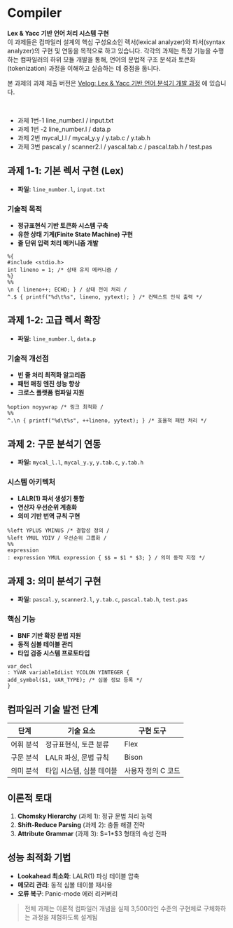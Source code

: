 # Compiler
**Lex & Yacc 기반 언어 처리 시스템 구현**  <br>
이 과제들은 컴파일러 설계의 핵심 구성요소인 렉서(lexical analyzer)와 파서(syntax analyzer)의 구현 및 연동을 목적으로 하고 있습니다. 각각의 과제는 특정 기능을 수행하는 컴파일러의 하위 모듈 개발을 통해, 언어의 문법적 구조 분석과 토큰화(tokenization) 과정을 이해하고 실습하는 데 중점을 둡니다.

본 과제의 과제 제출 버전은  [Velog: Lex & Yacc 기반 언어 분석기 개발 과정](https://velog.io/@cheringring/Lex-Yacc-%EA%B8%B0%EB%B0%98-%EC%96%B8%EC%96%B4-%EB%B6%84%EC%84%9D%EA%B8%B0-%EA%B0%9C%EB%B0%9C-%EA%B3%BC%EC%A0%9C) 에 있습니다.

<br>

- 과제 1번-1 line_number.l / input.txt 
- 과제 1번 -2 line_number.l / data.p 
- 과제 2번 mycal_l.l / mycal_y.y / y.tab.c / y.tab.h 
- 과제 3번 pascal.y / scanner2.l / yascal.tab.c / pascal.tab.h / test.pas  


## 과제 1-1: 기본 렉서 구현 (Lex)
- **파일:** `line_number.l`, `input.txt`
### 기술적 목적
- **정규표현식 기반 토큰화 시스템 구축**
- **유한 상태 기계(Finite State Machine) 구현**
- **줄 단위 입력 처리 메커니즘 개발**

```
%{
#include <stdio.h>
int lineno = 1; /* 상태 유지 메커니즘 /
%}
%%
\n { lineno++; ECHO; } / 상태 전이 처리 /
^.$ { printf("%d\t%s", lineno, yytext); } /* 컨텍스트 인식 출력 */
```

## 과제 1-2: 고급 렉서 확장
- **파일:** `line_number.l`, `data.p`
### 기술적 개선점
- **빈 줄 처리 최적화 알고리즘**
- **패턴 매칭 엔진 성능 향상**
- **크로스 플랫폼 컴파일 지원**

```
%option noyywrap /* 링크 최적화 /
%%
^.\n { printf("%d\t%s", ++lineno, yytext); } /* 효율적 패턴 처리 */
```


## 과제 2: 구문 분석기 연동
- **파일:** `mycal_l.l`, `mycal_y.y`, `y.tab.c`, `y.tab.h`
### 시스템 아키텍처
- **LALR(1) 파서 생성기 통합**
- **연산자 우선순위 계층화**
- **의미 기반 번역 규칙 구현**

```
%left YPLUS YMINUS /* 결합성 정의 /
%left YMUL YDIV / 우선순위 그룹화 /
%%
expression
: expression YMUL expression { $$ = $1 * $3; } / 의미 동작 지정 */
```

## 과제 3: 의미 분석기 구현
- **파일:** `pascal.y`, `scanner2.l`, `y.tab.c`, `pascal.tab.h`, `test.pas`
### 핵심 기능
- **BNF 기반 확장 문법 지원**
- **동적 심볼 테이블 관리**
- **타입 검증 시스템 프로토타입**

```
var_decl
: YVAR variableIdList YCOLON YINTEGER {
add_symbol($1, VAR_TYPE); /* 심볼 정보 등록 */
}
```



## 컴파일러 기술 발전 단계
| 단계 | 기술 요소 | 구현 도구 |
|------|-----------|-----------|
| 어휘 분석 | 정규표현식, 토큰 분류 | Flex |
| 구문 분석 | LALR 파싱, 문법 규칙 | Bison |
| 의미 분석 | 타입 시스템, 심볼 테이블 | 사용자 정의 C 코드 |

## 이론적 토대
1. **Chomsky Hierarchy** (과제 1): 정규 문법 처리 능력
2. **Shift-Reduce Parsing** (과제 2): 충돌 해결 전략
3. **Attribute Grammar** (과제 3): $$=$1*$3 형태의 속성 전파

## 성능 최적화 기법
- **Lookahead 최소화**: LALR(1) 파싱 테이블 압축
- **메모리 관리**: 동적 심볼 테이블 재사용
- **오류 복구**: Panic-mode 에러 리커버리

> 전체 과제는 이론적 컴파일러 개념을 실제 3,500라인 수준의 구현체로 구체화하는 과정을 체험하도록 설계됨


